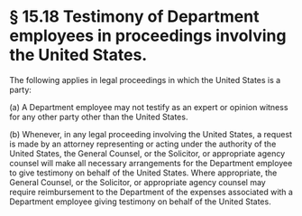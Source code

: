 # § 15.18   Testimony of Department employees in proceedings involving the United States.

The following applies in legal proceedings in which the United States is a party: 


(a) A Department employee may not testify as an expert or opinion witness for any other party other than the United States. 


(b) Whenever, in any legal proceeding involving the United States, a request is made by an attorney representing or acting under the authority of the United States, the General Counsel, or the Solicitor, or appropriate agency counsel will make all necessary arrangements for the Department employee to give testimony on behalf of the United States. Where appropriate, the General Counsel, or the Solicitor, or appropriate agency counsel may require reimbursement to the Department of the expenses associated with a Department employee giving testimony on behalf of the United States. 




